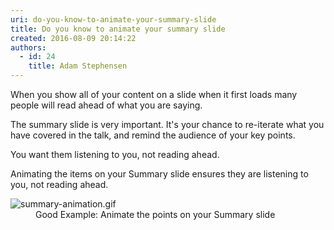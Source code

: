 ```yaml
---
uri: do-you-know-to-animate-your-summary-slide
title: Do you know to animate your summary slide
created: 2016-08-09 20:14:22
authors:
  - id: 24
    title: Adam Stephensen
---
```





<span class='intro'> <p class="ssw15-rteElement-P">When you show all of&#160;your content on a slide when it first loads many people will read ahead of what you are saying.<br></p><p class="ssw15-rteElement-P">The summary slide is very important. It's your chance to re-iterate what you have covered in the talk, and remind the audience of your key points.<br></p> </span>

<p>​​You want them listening to you, not reading ahead.​​<br></p><p>Animating the items on your Summary slide ensures they are listening to you, not reading ahead.</p><dl class="goodImage"><dt><img src="/PublishingImages/summary-animation.gif" alt="summary-animation.gif" /></dt><dd>Good Example&#58; Animate the points on your Summary slide​<br></dd></dl>


